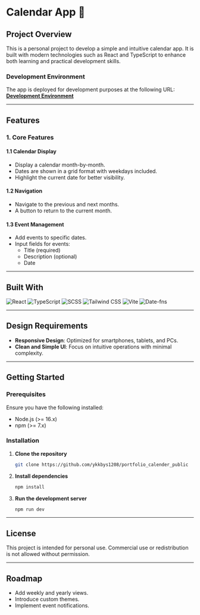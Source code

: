 # Calendar App 📅

## Project Overview
This is a personal project to develop a simple and intuitive calendar app. It is built with modern technologies such as React and TypeScript to enhance both learning and practical development skills.

### Development Environment
The app is deployed for development purposes at the following URL:  
<a href="https://works.mumumugi.com/works/calender/" target="_blank">**Development Environment**</a>

---

## Features
### 1. Core Features
#### 1.1 Calendar Display
- Display a calendar month-by-month.
- Dates are shown in a grid format with weekdays included.
- Highlight the current date for better visibility.

#### 1.2 Navigation
- Navigate to the previous and next months.
- A button to return to the current month.

#### 1.3 Event Management
- Add events to specific dates.
- Input fields for events:
  - Title (required)
  - Description (optional)
  - Date

---

## Built With
![React](https://img.shields.io/badge/React-20232A?style=for-the-badge&logo=react&logoColor=61DAFB)
![TypeScript](https://img.shields.io/badge/TypeScript-007ACC?style=for-the-badge&logo=typescript&logoColor=white)
![SCSS](https://img.shields.io/badge/SCSS-hotpink.svg?style=for-the-badge&logo=SASS&logoColor=white)
![Tailwind CSS](https://img.shields.io/badge/Tailwind_CSS-38B2AC?style=for-the-badge&logo=tailwind-css&logoColor=white)
![Vite](https://img.shields.io/badge/Vite-646CFF?style=for-the-badge&logo=vite&logoColor=white)
![Date-fns](https://img.shields.io/badge/Date--fns-262626?style=for-the-badge&logo=javascript&logoColor=white)

---

## Design Requirements
- **Responsive Design**: Optimized for smartphones, tablets, and PCs.
- **Clean and Simple UI**: Focus on intuitive operations with minimal complexity.

---

## Getting Started
### Prerequisites
Ensure you have the following installed:
- Node.js (>= 16.x)
- npm (>= 7.x)

### Installation
1. **Clone the repository**
   ```bash
   git clone https://github.com/ykkbys1208/portfolio_calender_public
2. **Install dependencies**
   ```bash
   npm install
3. **Run the development server**
   ```bash
   npm run dev

---

## License
This project is intended for personal use. Commercial use or redistribution is not allowed without permission.

---

## Roadmap
- Add weekly and yearly views.
- Introduce custom themes.
- Implement event notifications.
